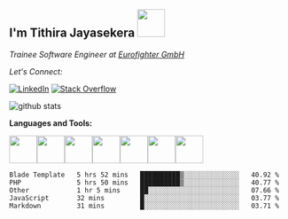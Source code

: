 

<h2> I'm Tithira Jayasekera <img src="https://media.giphy.com/media/12oufCB0MyZ1Go/giphy.gif" width="50"></h2>
<p><em>Trainee Software Engineer at <a href="https://www.eurofighter.com">Eurofighter GmbH</a>
</em></p>


<div align="left">

<i>Let's Connect:</i><br>

<a href="https://www.linkedin.com/in/tithira97/" target="_blank"><img src="https://img.shields.io/badge/LinkedIn-%230077B5.svg?&style=flat-square&logo=linkedin&logoColor=white" alt="LinkedIn"></a>
[![Stack Overflow](https://img.shields.io/badge/-Stack%20Overflow-222222?style=flat-square&logo=stack-overflow&logoColor=white&link=https://stackoverflow.com/users/7964905/tithira)](https://stackoverflow.com/users/7964905/tithira)

</div>

![github stats](https://github-readme-stats.vercel.app/api?username=tiththa&show_icons=true)

**Languages and Tools:** 
<p align="left">
  <img src="https://media.giphy.com/media/kHlrPbN9zaoOo7KXDo/source.gif" width="50"><img src="https://media3.giphy.com/media/kdFc8fubgS31b8DsVu/giphy.webp" width="50"><img src="https://media.giphy.com/media/SU2ic3wTfuC6JhD1lA/giphy.gif" width="50"><img src="https://media3.giphy.com/media/ln7z2eWriiQAllfVcn/200w.webp" width="50"><img src="https://i.giphy.com/media/LMt9638dO8dftAjtco/200.webp" width="50"><img src="https://i.giphy.com/media/eNAsjO55tPbgaor7ma/200w.webp" width="50"><img src="https://i.giphy.com/media/IdyAQJVN2kVPNUrojM/200.webp" width="50">
  
</p>

<!--START_SECTION:waka-->
```text
Blade Template   5 hrs 52 mins   ██████████▒░░░░░░░░░░░░░░   40.92 % 
PHP              5 hrs 50 mins   ██████████▒░░░░░░░░░░░░░░   40.77 % 
Other            1 hr 5 mins     ██░░░░░░░░░░░░░░░░░░░░░░░   07.66 % 
JavaScript       32 mins         █░░░░░░░░░░░░░░░░░░░░░░░░   03.77 % 
Markdown         31 mins         █░░░░░░░░░░░░░░░░░░░░░░░░   03.71 % 
```
<!--END_SECTION:waka-->


